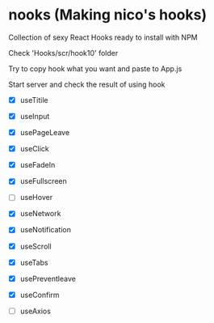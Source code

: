 # nooks (Making nico's hooks)

Collection of sexy React Hooks ready to install with NPM

Check 'Hooks/scr/hook10' folder

Try to copy hook what you want and paste to App.js

Start server and check the result of using hook


- [x] useTitile
- [x] useInput
- [x] usePageLeave
- [x] useClick
- [x] useFadeIn
- [x] useFullscreen
- [ ] useHover
- [x] useNetwork
- [x] useNotification
- [x] useScroll
- [x] useTabs
- [x] usePreventleave
- [x] useConfirm
- [ ] useAxios



